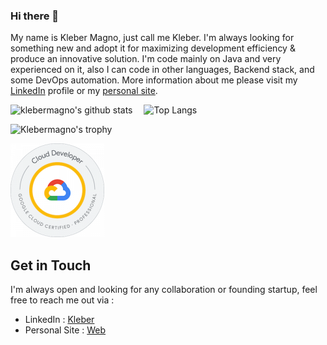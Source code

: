 ### Hi there 👋

My name is Kleber Magno, just call me Kleber. I'm always looking for something new and adopt it for maximizing development efficiency & produce an innovative solution. I'm code mainly on Java and very experienced on it, also I can code in other languages, Backend stack, and some DevOps automation. More information about me please visit my [LinkedIn](http://linkedin.com/in/klebervieira/) profile or my [personal site](http://klebermagno.com/).

![klebermagno's github stats](https://github-readme-stats-sigma-five.vercel.app/api?username=klebermagno&show_icons=true&line_height=21&show_icons=true&theme=nord)
<span style="display:inline-block; width: 10px;"></span>
![Top Langs](https://github-readme-stats-sigma-five.vercel.app/api/top-langs/?username=klebermagno&show_icons=true&layout=compact&theme=nord&count_private=truecount_private=true)

![Klebermagno's trophy](https://github-profile-trophy.vercel.app/?username=klebermagno&theme=nord&column=7&margin-w=10&margin-h=15)

![Certificate](documentation/certificate-cloud-developer-google-cloud.png "Certificate")

## Get in Touch
I'm always open and looking for any collaboration or founding startup, feel free to reach me out via :
- LinkedIn : [Kleber](http://linkedin.com/in/klebervieira/)
- Personal Site : [Web](http://klebermagno.com)


<!--
**klebermagno/klebermagno** is a ✨ _special_ ✨ repository because its `README.md` (this file) appears on your GitHub profile.

Here are some ideas to get you started:

- 🔭 I’m currently working on ...
- 🌱 I’m currently learning ...
- 👯 I’m looking to collaborate on ...
- 🤔 I’m looking for help with ...
- 💬 Ask me about ...
- 📫 How to reach me: ...
- 😄 Pronouns: ...
- ⚡ Fun fact: ...
-->
